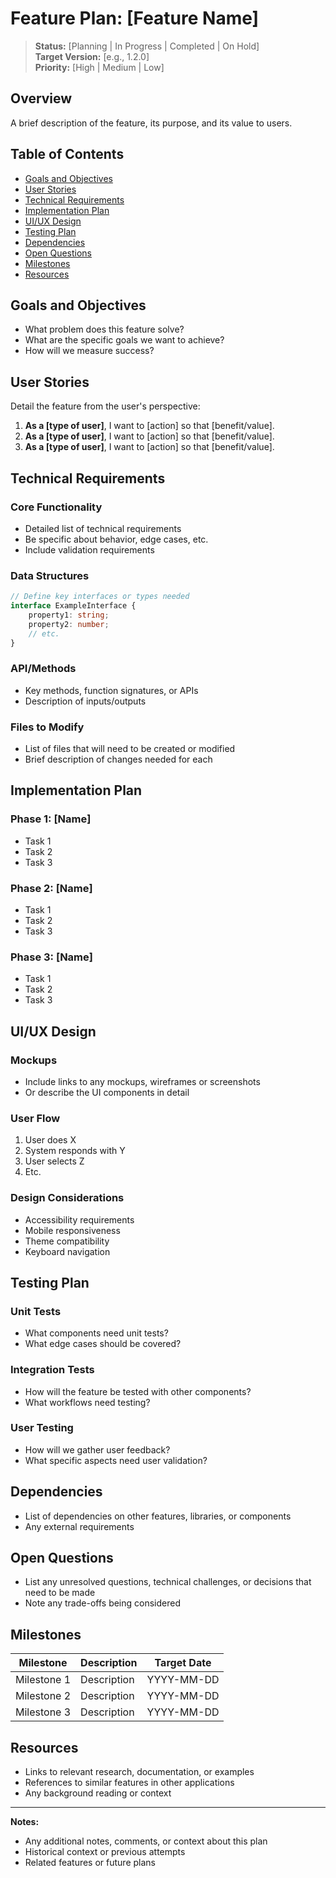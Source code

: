 # Feature Plan: [Feature Name]

> **Status:** [Planning | In Progress | Completed | On Hold]  
> **Target Version:** [e.g., 1.2.0]  
> **Priority:** [High | Medium | Low]

## Overview

A brief description of the feature, its purpose, and its value to users.

## Table of Contents
- [Goals and Objectives](#goals-and-objectives)
- [User Stories](#user-stories)
- [Technical Requirements](#technical-requirements)
- [Implementation Plan](#implementation-plan)
- [UI/UX Design](#uiux-design)
- [Testing Plan](#testing-plan)
- [Dependencies](#dependencies)
- [Open Questions](#open-questions)
- [Milestones](#milestones)
- [Resources](#resources)

## Goals and Objectives

- What problem does this feature solve?
- What are the specific goals we want to achieve?
- How will we measure success?

## User Stories

Detail the feature from the user's perspective:

1. **As a [type of user]**, I want to [action] so that [benefit/value].
2. **As a [type of user]**, I want to [action] so that [benefit/value].
3. **As a [type of user]**, I want to [action] so that [benefit/value].

## Technical Requirements

### Core Functionality
- Detailed list of technical requirements
- Be specific about behavior, edge cases, etc.
- Include validation requirements

### Data Structures
```typescript
// Define key interfaces or types needed
interface ExampleInterface {
    property1: string;
    property2: number;
    // etc.
}
```

### API/Methods
- Key methods, function signatures, or APIs
- Description of inputs/outputs

### Files to Modify
- List of files that will need to be created or modified
- Brief description of changes needed for each

## Implementation Plan

### Phase 1: [Name]
- Task 1
- Task 2
- Task 3

### Phase 2: [Name]
- Task 1
- Task 2
- Task 3

### Phase 3: [Name]
- Task 1
- Task 2
- Task 3

## UI/UX Design

### Mockups
- Include links to any mockups, wireframes or screenshots
- Or describe the UI components in detail

### User Flow
1. User does X
2. System responds with Y
3. User selects Z
4. Etc.

### Design Considerations
- Accessibility requirements
- Mobile responsiveness
- Theme compatibility
- Keyboard navigation

## Testing Plan

### Unit Tests
- What components need unit tests?
- What edge cases should be covered?

### Integration Tests
- How will the feature be tested with other components?
- What workflows need testing?

### User Testing
- How will we gather user feedback?
- What specific aspects need user validation?

## Dependencies

- List of dependencies on other features, libraries, or components
- Any external requirements

## Open Questions

- List any unresolved questions, technical challenges, or decisions that need to be made
- Note any trade-offs being considered

## Milestones

| Milestone | Description | Target Date |
|-----------|-------------|-------------|
| Milestone 1 | Description | YYYY-MM-DD |
| Milestone 2 | Description | YYYY-MM-DD |
| Milestone 3 | Description | YYYY-MM-DD |

## Resources

- Links to relevant research, documentation, or examples
- References to similar features in other applications
- Any background reading or context

---

**Notes:**
- Any additional notes, comments, or context about this plan
- Historical context or previous attempts
- Related features or future plans 